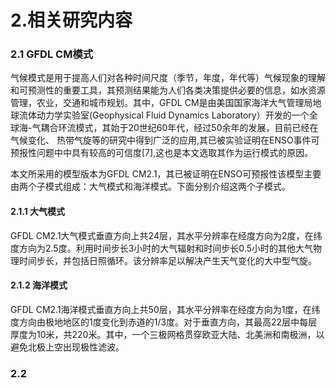 # 2.相关研究内容

### 2.1 GFDL CM模式

气候模式是用于提高人们对各种时间尺度（季节，年度，年代等）气候现象的理解和可预测性的重要工具，其预测结果能为人们各类决策提供必要的信息，如水资源管理，农业，交通和城市规划。其中，GFDL CM是由美国国家海洋大气管理局地球流体动力学实验室(Geophysical Fluid Dynamics Laboratory）开发的一个全球海-气耦合环流模式，其始于20世纪60年代，经过50余年的发展，目前已经在气候变化、 热带气旋等的研究中得到广泛的应用,其已被实验证明在ENSO事件可预报性问题中中具有较高的可信度[7],这也是本文选取其作为运行模式的原因。

本文所采用的模型版本为GFDL CM2.1，其已被证明在ENSO可预报性该模型主要由两个子模式组成：大气模式和海洋模式。下面分别介绍这两个子模式。

#### 2.1.1 大气模式

GFDL CM2.1大气模式垂直方向上共24层，其水平分辨率在经度方向为2度，在纬度方向为2.5度。利用时间步长3小时的大气辐射和时间步长0.5小时的其他大气物理时间步长，并包括日照循环。该分辨率足以解决产生天气变化的大中型气旋。

#### 2.1.2 海洋模式

GFDL CM2.1海洋模式垂直方向上共50层，其水平分辨率在经度方向为1度，在纬度方向由极地地区的1度变化到赤道的1/3度。对于垂直方向，其最高22层中每层厚度为10米，共220米。其中，一个三极网格贯穿欧亚大陆、北美洲和南极洲，以避免北极上空出现极性滤波。

### 2.2 

